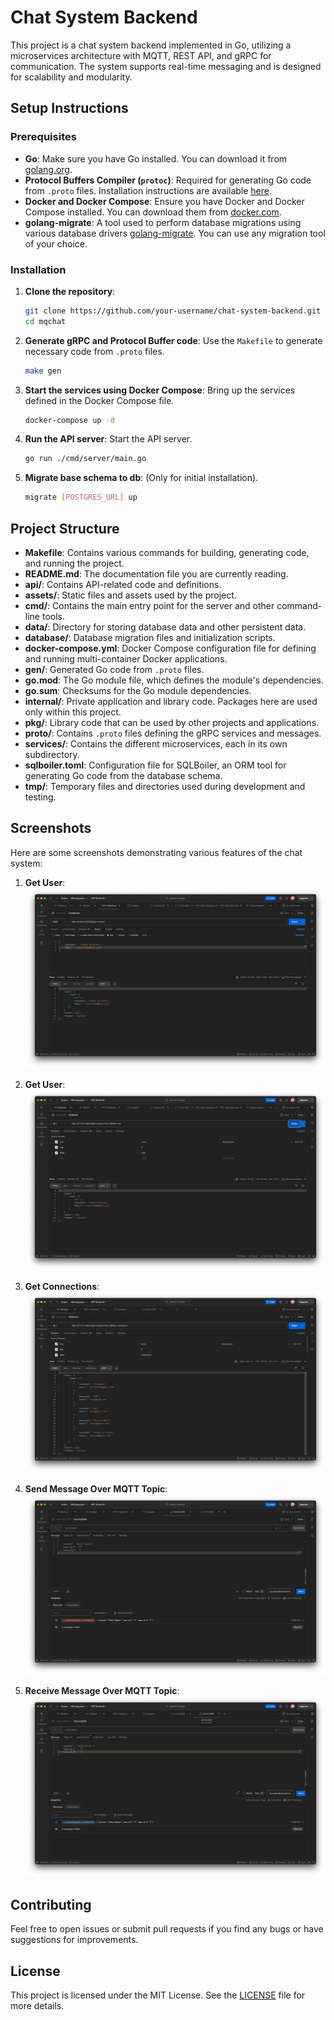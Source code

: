 # Chat System Backend

This project is a chat system backend implemented in Go, utilizing a microservices architecture with MQTT, REST API, and gRPC for communication. The system supports real-time messaging and is designed for scalability and modularity.

## Setup Instructions

### Prerequisites

- **Go**: Make sure you have Go installed. You can download it from [golang.org](https://golang.org/dl/).
- **Protocol Buffers Compiler (`protoc`)**: Required for generating Go code from `.proto` files. Installation instructions are available [here](https://grpc.io/docs/protoc-installation/).
- **Docker and Docker Compose**: Ensure you have Docker and Docker Compose installed. You can download them from [docker.com](https://www.docker.com/products/docker-desktop).
- **golang-migrate**: A tool used to perform database migrations using various database drivers [golang-migrate](https://pkg.go.dev/github.com/golang-migrate/migrate/v4). You can use any migration tool of your choice.

### Installation

1. **Clone the repository**:
    ```bash
    git clone https://github.com/your-username/chat-system-backend.git
    cd mqchat
    ```

2. **Generate gRPC and Protocol Buffer code**:
    Use the `Makefile` to generate necessary code from `.proto` files.
    ```bash
    make gen
    ```

3. **Start the services using Docker Compose**:
    Bring up the services defined in the Docker Compose file.
    ```bash
    docker-compose up -d
    ```

4. **Run the API server**:
    Start the API server.
    ```bash
    go run ./cmd/server/main.go
    ```

5. **Migrate base schema to db**:
    (Only for initial installation).
    ```bash
    migrate [POSTGRES_URL] up
    ```

## Project Structure

- **Makefile**: Contains various commands for building, generating code, and running the project.
- **README.md**: The documentation file you are currently reading.
- **api/**: Contains API-related code and definitions.
- **assets/**: Static files and assets used by the project.
- **cmd/**: Contains the main entry point for the server and other command-line tools.
- **data/**: Directory for storing database data and other persistent data.
- **database/**: Database migration files and initialization scripts.
- **docker-compose.yml**: Docker Compose configuration file for defining and running multi-container Docker applications.
- **gen/**: Generated Go code from `.proto` files.
- **go.mod**: The Go module file, which defines the module's dependencies.
- **go.sum**: Checksums for the Go module dependencies.
- **internal/**: Private application and library code. Packages here are used only within this project.
- **pkg/**: Library code that can be used by other projects and applications.
- **proto/**: Contains `.proto` files defining the gRPC services and messages.
- **services/**: Contains the different microservices, each in its own subdirectory.
- **sqlboiler.toml**: Configuration file for SQLBoiler, an ORM tool for generating Go code from the database schema.
- **tmp/**: Temporary files and directories used during development and testing.

## Screenshots

Here are some screenshots demonstrating various features of the chat system:

1. **Get User**:
   ![Get User](./assets/create_user.png)

2. **Get User**:
   ![Get User](./assets/get_user.png)

3. **Get Connections**:
   ![Get Connections](./assets/get_connections.png)

4. **Send Message Over MQTT Topic**:
   ![Send Message Over MQTT Topic](./assets/send_message_mqtt.png)

5. **Receive Message Over MQTT Topic**:
   ![Receive Message Over MQTT Topic](./assets/recv_message_mqtt.png)

## Contributing

Feel free to open issues or submit pull requests if you find any bugs or have suggestions for improvements.

## License

This project is licensed under the MIT License. See the [LICENSE](LICENSE) file for more details.
